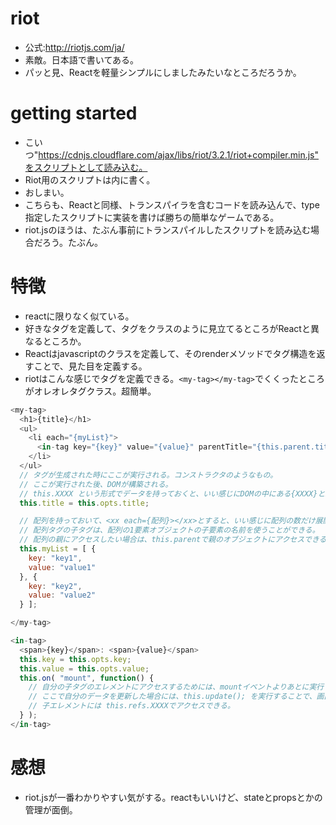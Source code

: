 # riot
* 公式:http://riotjs.com/ja/
* 素敵。日本語で書いてある。
* パッと見、Reactを軽量シンプルにしましたみたいなところだろうか。

# getting started
* こいつ"https://cdnjs.cloudflare.com/ajax/libs/riot/3.2.1/riot+compiler.min.js"をスクリプトとして読み込む。
* Riot用のスクリプトは<script type="riot/tag"></script>内に書く。
* おしまい。
* こちらも、Reactと同様、トランスパイラを含むコードを読み込んで、type指定したスクリプトに実装を書けば勝ちの簡単なゲームである。
* riot.jsのほうは、たぶん事前にトランスパイルしたスクリプトを読み込む場合だろう。たぶん。

# 特徴
* reactに限りなく似ている。
* 好きなタグを定義して、タグをクラスのように見立てるところがReactと異なるところか。
* Reactはjavascriptのクラスを定義して、そのrenderメソッドでタグ構造を返すことで、見た目を定義する。
* riotはこんな感じでタグを定義できる。`<my-tag></my-tag>`でくくったところがオレオレタグクラス。超簡単。
```js
<my-tag>
  <h1>{title}</h1>
  <ul>
    <li each="{myList}">
      <in-tag key="{key}" value="{value}" parentTitle="{this.parent.title}">
    </li>
  </ul>
  // タグが生成された時にここが実行される。コンストラクタのようなもの。
  // ここが実行された後、DOMが構築される。
  // this.XXXX という形式でデータを持っておくと、いい感じにDOMの中にある{XXXX}と紐づけてくれる。
  this.title = this.opts.title;

  // 配列を持っておいて、<xx each={配列}></xx>とすると、いい感じに配列の数だけ展開してくれる。
  // 配列タグの子タグは、配列の1要素オブジェクトの子要素の名前を使うことができる。
  // 配列の親にアクセスしたい場合は、this.parentで親のオブジェクトにアクセスできる。
  this.myList = [ {
    key: "key1",
    value: "value1"
  }, {
    key: "key2",
    value: "value2"
  } ];

</my-tag>

<in-tag>
  <span>{key}</span>: <span>{value}</span>
  this.key = this.opts.key;
  this.value = this.opts.value;
  this.on( "mount", function() {
    // 自分の子タグのエレメントにアクセスするためには、mountイベントよりあとに実行する必要がある。
    // ここで自分のデータを更新した場合には、this.update(); を実行することで、画面に更新を通知できる。
    // 子エレメントには this.refs.XXXXでアクセスできる。
  } );
</in-tag>
```

# 感想
* riot.jsが一番わかりやすい気がする。reactもいいけど、stateとpropsとかの管理が面倒。
